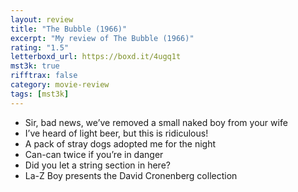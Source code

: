 ```yaml
---
layout: review
title: "The Bubble (1966)"
excerpt: "My review of The Bubble (1966)"
rating: "1.5"
letterboxd_url: https://boxd.it/4ugq1t
mst3k: true
rifftrax: false
category: movie-review
tags: [mst3k]
---
```


- Sir, bad news, we’ve removed a small naked boy from your wife
- I’ve heard of light beer, but this is ridiculous!
- A pack of stray dogs adopted me for the night
- Can-can twice if you’re in danger
- Did you let a string section in here?
- La-Z Boy presents the David Cronenberg collection
